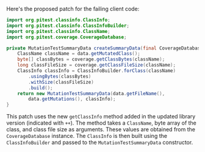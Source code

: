 Here's the proposed patch for the failing client code:

```java
import org.pitest.classinfo.ClassInfo;
import org.pitest.classinfo.ClassInfoBuilder;
import org.pitest.classinfo.ClassName;
import org.pitest.coverage.CoverageDatabase;

private MutationTestSummaryData createSummaryData(final CoverageDatabase coverage, final ClassMutationResults data) {
    ClassName className = data.getMutatedClass();
    byte[] classBytes = coverage.getClassBytes(className);
    long classFileSize = coverage.getClassFileSize(className);
    ClassInfo classInfo = ClassInfoBuilder.forClass(className)
        .usingBytes(classBytes)
        .withSize(classFileSize)
        .build();
    return new MutationTestSummaryData(data.getFileName(),
        data.getMutations(), classInfo);
}
```

This patch uses the new `getClassInfo` method added in the updated library version (indicated with `++`). The method takes a `ClassName`, byte array of the class, and class file size as arguments. These values are obtained from the `CoverageDatabase` instance. The `ClassInfo` is then built using the `ClassInfoBuilder` and passed to the `MutationTestSummaryData` constructor.